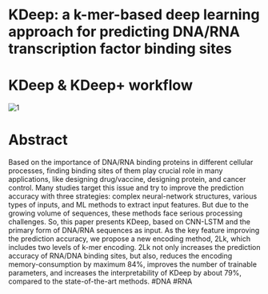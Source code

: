 # KDeep: a k-mer-based deep learning approach for  predicting DNA/RNA transcription factor binding  sites
# KDeep & KDeep+ workflow
![1](https://user-images.githubusercontent.com/88847995/216258229-cff00db5-e05a-4d65-8dc5-caa9fcb998d8.png)

# Abstract
Based on the importance of DNA/RNA binding proteins in different cellular processes, finding binding sites of them play crucial role in many applications, like designing drug/vaccine, designing protein, and cancer control. Many studies target this issue and try to improve the prediction accuracy with three strategies: complex neural-network structures, various types of inputs, and ML methods to extract input features. But due to the growing volume of sequences, these methods face serious processing challenges. So, this paper presents KDeep, based on CNN-LSTM and the primary form of DNA/RNA sequences as input. As the key feature improving the prediction accuracy, we propose a new encoding method, 2Lk, which includes two levels of k-mer encoding. 2Lk not only increases the prediction accuracy of RNA/DNA binding sites, but also, reduces the encoding memory-consumption by maximum 84%, improves the number of trainable parameters, and increases the interpretability of KDeep by about 79%, compared to the state-of-the-art methods.
#DNA
#RNA


